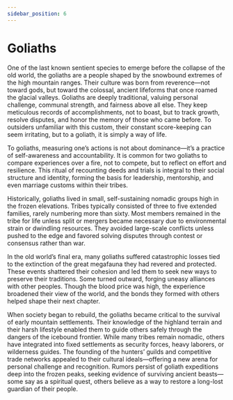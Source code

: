 ```yaml
---
sidebar_position: 6
---
```


# Goliaths

One of the last known sentient species to emerge before the collapse of the old world, the goliaths are a people shaped by the snowbound extremes of the high mountain ranges. Their culture was born from reverence—not toward gods, but toward the colossal, ancient lifeforms that once roamed the glacial valleys. Goliaths are deeply traditional, valuing personal challenge, communal strength, and fairness above all else. They keep meticulous records of accomplishments, not to boast, but to track growth, resolve disputes, and honor the memory of those who came before. To outsiders unfamiliar with this custom, their constant score-keeping can seem irritating, but to a goliath, it is simply a way of life.

To goliaths, measuring one’s actions is not about dominance—it’s a practice of self-awareness and accountability. It is common for two goliaths to compare experiences over a fire, not to compete, but to reflect on effort and resilience. This ritual of recounting deeds and trials is integral to their social structure and identity, forming the basis for leadership, mentorship, and even marriage customs within their tribes.

Historically, goliaths lived in small, self-sustaining nomadic groups high in the frozen elevations. Tribes typically consisted of three to five extended families, rarely numbering more than sixty. Most members remained in the tribe for life unless split or mergers became necessary due to environmental strain or dwindling resources. They avoided large-scale conflicts unless pushed to the edge and favored solving disputes through contest or consensus rather than war.

In the old world’s final era, many goliaths suffered catastrophic losses tied to the extinction of the great megafauna they had revered and protected. These events shattered their cohesion and led them to seek new ways to preserve their traditions. Some turned outward, forging uneasy alliances with other peoples. Though the blood price was high, the experience broadened their view of the world, and the bonds they formed with others helped shape their next chapter.

When society began to rebuild, the goliaths became critical to the survival of early mountain settlements. Their knowledge of the highland terrain and their harsh lifestyle enabled them to guide others safely through the dangers of the icebound frontier. While many tribes remain nomadic, others have integrated into fixed settlements as security forces, heavy laborers, or wilderness guides. The founding of the hunters’ guilds and competitive trade networks appealed to their cultural ideals—offering a new arena for personal challenge and recognition. Rumors persist of goliath expeditions deep into the frozen peaks, seeking evidence of surviving ancient beasts—some say as a spiritual quest, others believe as a way to restore a long-lost guardian of their people.
